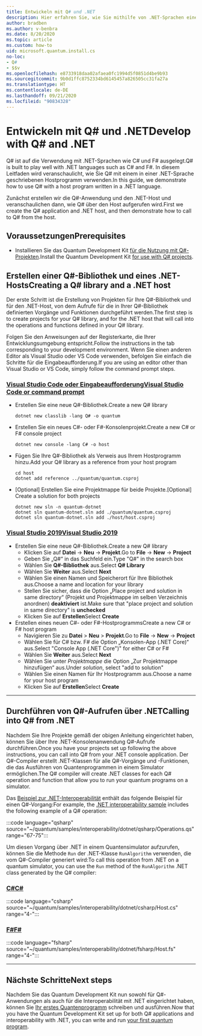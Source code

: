 ```yaml
---
title: Entwickeln mit Q# und .NET
description: Hier erfahren Sie, wie Sie mithilfe von .NET-Sprachen eine Anwendung vom Typ Q# erstellen.
author: bradben
ms.author: v-benbra
ms.date: 8/20/2020
ms.topic: article
ms.custom: how-to
uid: microsoft.quantum.install.cs
no-loc:
- Q#
- $$v
ms.openlocfilehash: e8733918daa02afaea0fc1994d5f0851d4be9b93
ms.sourcegitcommit: 9b0d1ffc8752334bd6145457a826505cc31fa27a
ms.translationtype: HT
ms.contentlocale: de-DE
ms.lasthandoff: 09/21/2020
ms.locfileid: "90834328"
---
```

# <a name="develop-with-no-locq-and-net"></a><span data-ttu-id="e3ed3-103">Entwickeln mit Q# und .NET</span><span class="sxs-lookup"><span data-stu-id="e3ed3-103">Develop with Q# and .NET</span></span>

<span data-ttu-id="e3ed3-104">Q# ist auf die Verwendung mit .NET-Sprachen wie C# und F# ausgelegt.</span><span class="sxs-lookup"><span data-stu-id="e3ed3-104">Q# is built to play well with .NET languages such as C# and F#.</span></span>
<span data-ttu-id="e3ed3-105">In diesem Leitfaden wird veranschaulicht, wie Sie Q# mit einem in einer .NET-Sprache geschriebenen Hostprogramm verwenden.</span><span class="sxs-lookup"><span data-stu-id="e3ed3-105">In this guide, we demonstrate how to use Q# with a host program written in a .NET language.</span></span>

<span data-ttu-id="e3ed3-106">Zunächst erstellen wir die Q#-Anwendung und den .NET-Host und veranschaulichen dann, wie Q# über den Host aufgerufen wird.</span><span class="sxs-lookup"><span data-stu-id="e3ed3-106">First we create the Q# application and .NET host, and then demonstrate how to call to Q# from the host.</span></span>

## <a name="prerequisites"></a><span data-ttu-id="e3ed3-107">Voraussetzungen</span><span class="sxs-lookup"><span data-stu-id="e3ed3-107">Prerequisites</span></span>

- <span data-ttu-id="e3ed3-108">Installieren Sie das Quantum Development Kit [für die Nutzung mit Q#-Projekten](xref:microsoft.quantum.install.standalone).</span><span class="sxs-lookup"><span data-stu-id="e3ed3-108">Install the Quantum Development Kit [for use with Q# projects](xref:microsoft.quantum.install.standalone).</span></span>

## <a name="creating-a-no-locq-library-and-a-net-host"></a><span data-ttu-id="e3ed3-109">Erstellen einer Q#-Bibliothek und eines .NET-Hosts</span><span class="sxs-lookup"><span data-stu-id="e3ed3-109">Creating a Q# library and a .NET host</span></span>

<span data-ttu-id="e3ed3-110">Der erste Schritt ist die Erstellung von Projekten für Ihre Q#-Bibliothek und für den .NET-Host, von dem Aufrufe für die in Ihrer Q#-Bibliothek definierten Vorgänge und Funktionen durchgeführt werden.</span><span class="sxs-lookup"><span data-stu-id="e3ed3-110">The first step is to create projects for your Q# library, and for the .NET host that will call into the operations and functions defined in your Q# library.</span></span>

<span data-ttu-id="e3ed3-111">Folgen Sie den Anweisungen auf der Registerkarte, die Ihrer Entwicklungsumgebung entspricht.</span><span class="sxs-lookup"><span data-stu-id="e3ed3-111">Follow the instructions in the tab corresponding to your development environment.</span></span>
<span data-ttu-id="e3ed3-112">Wenn Sie einen anderen Editor als Visual Studio oder VS Code verwenden, befolgen Sie einfach die Schritte für die Eingabeaufforderung.</span><span class="sxs-lookup"><span data-stu-id="e3ed3-112">If you are using an editor other than Visual Studio or VS Code, simply follow the command prompt steps.</span></span>

### <a name="visual-studio-code-or-command-prompt"></a>[<span data-ttu-id="e3ed3-113">Visual Studio Code oder Eingabeaufforderung</span><span class="sxs-lookup"><span data-stu-id="e3ed3-113">Visual Studio Code or command prompt</span></span>](#tab/tabid-cmdline)

- <span data-ttu-id="e3ed3-114">Erstellen Sie eine neue Q#-Bibliothek.</span><span class="sxs-lookup"><span data-stu-id="e3ed3-114">Create a new Q# library</span></span>

  ```dotnetcli
  dotnet new classlib -lang Q# -o quantum
  ```

- <span data-ttu-id="e3ed3-115">Erstellen Sie ein neues C#- oder F#-Konsolenprojekt.</span><span class="sxs-lookup"><span data-stu-id="e3ed3-115">Create a new C# or F# console project</span></span>

  ```dotnetcli
  dotnet new console -lang C# -o host  
  ```

- <span data-ttu-id="e3ed3-116">Fügen Sie Ihre Q#-Bibliothek als Verweis aus Ihrem Hostprogramm hinzu.</span><span class="sxs-lookup"><span data-stu-id="e3ed3-116">Add your Q# library as a reference from your host program</span></span>

  ```dotnetcli
  cd host
  dotnet add reference ../quantum/quantum.csproj
  ```

- <span data-ttu-id="e3ed3-117">[Optional] Erstellen Sie eine Projektmappe für beide Projekte.</span><span class="sxs-lookup"><span data-stu-id="e3ed3-117">[Optional] Create a solution for both projects</span></span>

  ```dotnetcli
  dotnet new sln -n quantum-dotnet
  dotnet sln quantum-dotnet.sln add ./quantum/quantum.csproj
  dotnet sln quantum-dotnet.sln add ./host/host.csproj
  ```

### <a name="visual-studio-2019"></a>[<span data-ttu-id="e3ed3-118">Visual Studio 2019</span><span class="sxs-lookup"><span data-stu-id="e3ed3-118">Visual Studio 2019</span></span>](#tab/tabid-vs2019)

- <span data-ttu-id="e3ed3-119">Erstellen Sie eine neue Q#-Bibliothek.</span><span class="sxs-lookup"><span data-stu-id="e3ed3-119">Create a new Q# library</span></span>
  - <span data-ttu-id="e3ed3-120">Klicken Sie auf **Datei** -> **Neu** -> **Projekt**.</span><span class="sxs-lookup"><span data-stu-id="e3ed3-120">Go to **File** -> **New** -> **Project**</span></span>
  - <span data-ttu-id="e3ed3-121">Geben Sie „Q#“ in das Suchfeld ein.</span><span class="sxs-lookup"><span data-stu-id="e3ed3-121">Type "Q#" in the search box</span></span>
  - <span data-ttu-id="e3ed3-122">Wählen Sie **Q#-Bibliothek** aus.</span><span class="sxs-lookup"><span data-stu-id="e3ed3-122">Select **Q# Library**</span></span>
  - <span data-ttu-id="e3ed3-123">Wählen Sie **Weiter** aus.</span><span class="sxs-lookup"><span data-stu-id="e3ed3-123">Select **Next**</span></span>
  - <span data-ttu-id="e3ed3-124">Wählen Sie einen Namen und Speicherort für Ihre Bibliothek aus.</span><span class="sxs-lookup"><span data-stu-id="e3ed3-124">Choose a name and location for your library</span></span>
  - <span data-ttu-id="e3ed3-125">Stellen Sie sicher, dass die Option „Place project and solution in same directory“ (Projekt und Projektmappe im selben Verzeichnis anordnen) **deaktiviert** ist.</span><span class="sxs-lookup"><span data-stu-id="e3ed3-125">Make sure that "place project and solution in same directory" is **unchecked**</span></span>
  - <span data-ttu-id="e3ed3-126">Klicken Sie auf **Erstellen**</span><span class="sxs-lookup"><span data-stu-id="e3ed3-126">Select **Create**</span></span>
- <span data-ttu-id="e3ed3-127">Erstellen eines neuen C#- oder F#-Hostprogramms</span><span class="sxs-lookup"><span data-stu-id="e3ed3-127">Create a new C# or F# host program</span></span>
  - <span data-ttu-id="e3ed3-128">Navigieren Sie zu **Datei** > **Neu** > **Projekt**.</span><span class="sxs-lookup"><span data-stu-id="e3ed3-128">Go to **File** → **New** → **Project**</span></span>
  - <span data-ttu-id="e3ed3-129">Wählen Sie für C# bzw. F# die Option „Konsolen-App (.NET Core)“ aus.</span><span class="sxs-lookup"><span data-stu-id="e3ed3-129">Select "Console App (.NET Core")" for either C# or F#</span></span>
  - <span data-ttu-id="e3ed3-130">Wählen Sie **Weiter** aus.</span><span class="sxs-lookup"><span data-stu-id="e3ed3-130">Select **Next**</span></span>
  - <span data-ttu-id="e3ed3-131">Wählen Sie unter *Projektmappe* die Option „Zur Projektmappe hinzufügen“ aus.</span><span class="sxs-lookup"><span data-stu-id="e3ed3-131">Under *solution*, select "add to solution"</span></span>
  - <span data-ttu-id="e3ed3-132">Wählen Sie einen Namen für Ihr Hostprogramm aus.</span><span class="sxs-lookup"><span data-stu-id="e3ed3-132">Choose a name for your host program</span></span>
  - <span data-ttu-id="e3ed3-133">Klicken Sie auf **Erstellen**</span><span class="sxs-lookup"><span data-stu-id="e3ed3-133">Select **Create**</span></span>

***

## <a name="calling-into-no-locq-from-net"></a><span data-ttu-id="e3ed3-134">Durchführen von Q#-Aufrufen über .NET</span><span class="sxs-lookup"><span data-stu-id="e3ed3-134">Calling into Q# from .NET</span></span>

<span data-ttu-id="e3ed3-135">Nachdem Sie Ihre Projekte gemäß der obigen Anleitung eingerichtet haben, können Sie über Ihre .NET-Konsolenanwendung Q#-Aufrufe durchführen.</span><span class="sxs-lookup"><span data-stu-id="e3ed3-135">Once you have your projects set up following the above instructions, you can call into Q# from your .NET console application.</span></span>
<span data-ttu-id="e3ed3-136">Der Q#-Compiler erstellt .NET-Klassen für alle Q#-Vorgänge und -Funktionen, die das Ausführen von Quantenprogrammen in einem Simulator ermöglichen.</span><span class="sxs-lookup"><span data-stu-id="e3ed3-136">The Q# compiler will create .NET classes for each Q# operation and function that allow you to run your quantum programs on a simulator.</span></span>

<span data-ttu-id="e3ed3-137">Das [Beispiel zur .NET-Interoperabilität](https://github.com/microsoft/Quantum/tree/main/samples/interoperability/dotnet) enthält das folgende Beispiel für einen Q#-Vorgang:</span><span class="sxs-lookup"><span data-stu-id="e3ed3-137">For example, the [.NET interoperability sample](https://github.com/microsoft/Quantum/tree/main/samples/interoperability/dotnet) includes the following example of a Q# operation:</span></span>

:::code language="qsharp" source="~/quantum/samples/interoperability/dotnet/qsharp/Operations.qs" range="67-75":::

<span data-ttu-id="e3ed3-138">Um diesen Vorgang über .NET in einem Quantensimulator aufzurufen, können Sie die Methode `Run` der .NET-Klasse `RunAlgorithm` verwenden, die vom Q#-Compiler generiert wird:</span><span class="sxs-lookup"><span data-stu-id="e3ed3-138">To call this operation from .NET on a quantum simulator, you can use the `Run` method of the `RunAlgorithm` .NET class generated by the Q# compiler:</span></span>

### <a name="c"></a>[<span data-ttu-id="e3ed3-139">C#</span><span class="sxs-lookup"><span data-stu-id="e3ed3-139">C#</span></span>](#tab/tabid-csharp)

:::code language="csharp" source="~/quantum/samples/interoperability/dotnet/csharp/Host.cs" range="4-":::

### <a name="f"></a>[<span data-ttu-id="e3ed3-140">F#</span><span class="sxs-lookup"><span data-stu-id="e3ed3-140">F#</span></span>](#tab/tabid-fsharp)

:::code language="fsharp" source="~/quantum/samples/interoperability/dotnet/fsharp/Host.fs" range="4-":::

***
    
## <a name="next-steps"></a><span data-ttu-id="e3ed3-141">Nächste Schritte</span><span class="sxs-lookup"><span data-stu-id="e3ed3-141">Next steps</span></span>

<span data-ttu-id="e3ed3-142">Nachdem Sie das Quantum Development Kit nun sowohl für Q#-Anwendungen als auch für die Interoperabilität mit .NET eingerichtet haben, können Sie [Ihr erstes Quantenprogramm](xref:microsoft.quantum.quickstarts.qrng) schreiben und ausführen.</span><span class="sxs-lookup"><span data-stu-id="e3ed3-142">Now that you have the Quantum Development Kit set up for both Q# applications and interoperability with .NET, you can write and run [your first quantum program](xref:microsoft.quantum.quickstarts.qrng).</span></span>

